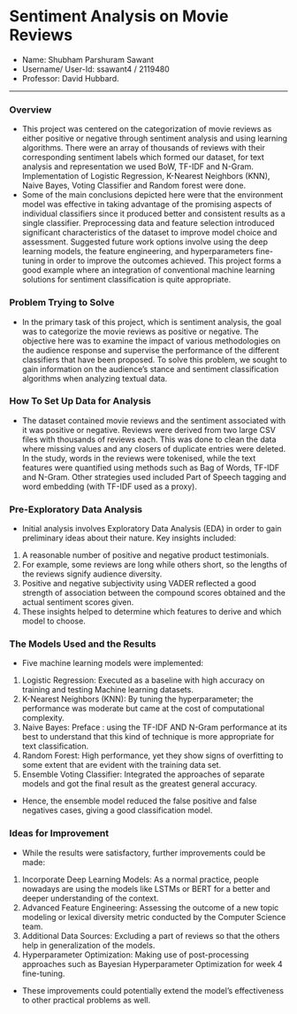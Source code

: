 # **Sentiment Analysis on Movie Reviews**

* Name: Shubham Parshuram Sawant
* Username/ User-Id: ssawant4 / 2119480
* Professor: David Hubbard.
____________________________________________
### **Overview**
- This project was centered on the categorization of movie reviews as either positive or negative through sentiment analysis and using learning algorithms. There were an array of thousands of reviews with their corresponding sentiment labels which formed our dataset, for text analysis and representation we used BoW, TF-IDF and N-Gram. Implementation of Logistic Regression, K-Nearest Neighbors (KNN), Naive Bayes, Voting Classifier and Random forest were done.
- Some of the main conclusions depicted here were that the environment model was effective in taking advantage of the promising aspects of individual classifiers since it produced better and consistent results as a single classifier. Preprocessing data and feature selection introduced significant characteristics of the dataset to improve model choice and assessment. Suggested future work options involve using the deep learning models, the feature engineering, and hyperparameters fine-tuning in order to improve the outcomes achieved. This project forms a good example where an integration of conventional machine learning solutions for sentiment classification is quite appropriate.

### **Problem Trying to Solve**
- In the primary task of this project, which is sentiment analysis, the goal was to categorize the movie reviews as positive or negative. The objective here was to examine the impact of various methodologies on the audience response and supervise the performance of the different classifiers that have been proposed. To solve this problem, we sought to gain information on the audience’s stance and sentiment classification algorithms when analyzing textual data.

### **How To Set Up Data for Analysis**
- The dataset contained movie reviews and the sentiment associated with it was positive or negative. Reviews were derived from two large CSV files with thousands of reviews each. This was done to clean the data where missing values and any closers of duplicate entries were deleted. In the study, words in the reviews were tokenised, while the text features were quantified using methods such as Bag of Words, TF-IDF and N-Gram. Other strategies used included Part of Speech tagging and word embedding (with TF-IDF used as a proxy).

### **Pre-Exploratory Data Analysis**
- Initial analysis involves Exploratory Data Analysis (EDA) in order to gain preliminary ideas about their nature. Key insights included: 
1. A reasonable number of positive and negative product testimonials.
2. For example, some reviews are long while others short, so the lengths of the reviews signify audience diversity.
3. Positive and negative subjectivity using VADER reflected a good strength of association between the compound scores obtained and the actual sentiment scores given.
4. These insights helped to determine which features to derive and which model to choose.

### **The Models Used and the Results**
- Five machine learning models were implemented: 
1.	Logistic Regression: Executed as a baseline with high accuracy on training and testing Machine learning datasets. 
2.	K-Nearest Neighbors (KNN): By tuning the hyperparameter; the performance was moderate but came at the cost of computational complexity. 
3.	Naive Bayes: Preface : using the TF-IDF AND N-Gram performance at its best to understand that this kind of technique is more appropriate for text classification. 
4.	Random Forest: High performance, yet they show signs of overfitting to some extent that are evident with the training data set. 
5.	Ensemble Voting Classifier: Integrated the approaches of separate models and got the final result as the greatest general accuracy. 
- Hence, the ensemble model reduced the false positive and false negatives cases, giving a good classification model.

### **Ideas for Improvement**
- While the results were satisfactory, further improvements could be made:
1. Incorporate Deep Learning Models: As a normal practice, people nowadays are using the models like LSTMs or BERT for a better and deeper understanding of the context.
2. Advanced Feature Engineering: Assessing the outcome of a new topic modeling or lexical diversity metric conducted by the Computer Science team.
3. Additional Data Sources: Excluding a part of reviews so that the others help in generalization of the models.
4. Hyperparameter Optimization: Making use of post-processing approaches such as Bayesian Hyperparameter Optimization for week 4 fine-tuning.
- These improvements could potentially extend the model’s effectiveness to other practical problems as well.
